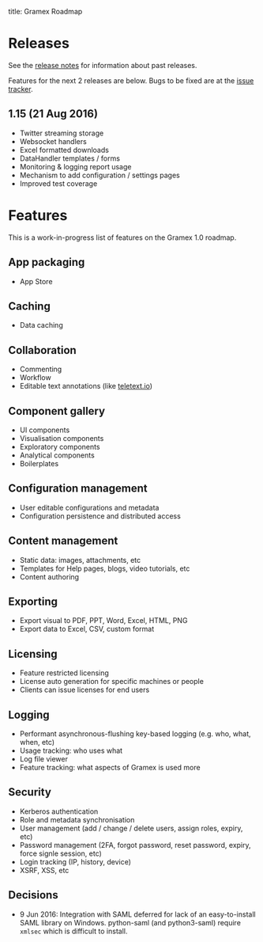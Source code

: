 title: Gramex Roadmap

# Releases

See the [release notes](https://learn.gramener.com/gramex/history.html) for
information about past releases.

Features for the next 2 releases are below. Bugs to be fixed are at the
[issue tracker](http://code.gramener.com/s.anand/gramex/issues).

## 1.15 (21 Aug 2016)

- Twitter streaming storage
- Websocket handlers
- Excel formatted downloads
- DataHandler templates / forms
- Monitoring & logging report usage
- Mechanism to add configuration / settings pages
- Improved test coverage

# Features

This is a work-in-progress list of features on the Gramex 1.0 roadmap.

## App packaging

- App Store

## Caching

- Data caching

## Collaboration

- Commenting
- Workflow
- Editable text annotations (like [teletext.io](https://teletext.io/help/get-started))

## Component gallery

- UI components
- Visualisation components
- Exploratory components
- Analytical components
- Boilerplates

## Configuration management

- User editable configurations and metadata
- Configuration persistence and distributed access

## Content management

- Static data: images, attachments, etc
- Templates for Help pages, blogs, video tutorials, etc
- Content authoring

## Exporting

- Export visual to PDF, PPT, Word, Excel, HTML, PNG
- Export data to Excel, CSV, custom format

## Licensing

- Feature restricted licensing
- License auto generation for specific machines or people
- Clients can issue licenses for end users

## Logging

- Performant asynchronous-flushing key-based logging (e.g. who, what, when, etc)
- Usage tracking: who uses what
- Log file viewer
- Feature tracking: what aspects of Gramex is used more

## Security

- Kerberos authentication
- Role and metadata synchronisation
- User management (add / change / delete users, assign roles, expiry, etc)
- Password management (2FA, forgot password, reset password, expiry, force signle session, etc)
- Login tracking (IP, history, device)
- XSRF, XSS, etc

## Decisions

- 9 Jun 2016: Integration with SAML deferred for lack of an easy-to-install SAML
  library on Windows. python-saml (and python3-saml) require `xmlsec` which is
  difficult to install.
